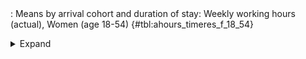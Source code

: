 <div class="tabledetails">

|     |
| --- |
: Means by arrival cohort and duration of stay: Weekly working hours (actual), Women (age 18-54) {#tbl:ahours_timeres_f_18_54}

<details>
<summary>
Expand
</summary>
<div class="tabwrap">
<table class="scientific medleftstub">
<tr> <td style='text-align: left'></td><td colspan=7 style='text-align:center'><strong>Arrival cohort</strong></td></tr>
<tr> <td style='text-align: left'></td> <td style='text-align: right'><strong>German</strong></td> <td style='text-align: right'><strong>1964-73</strong></td> <td style='text-align: right'><strong>1974-83</strong></td> <td style='text-align: right'><strong>1984-93</strong></td> <td style='text-align: right'><strong>1994-03</strong></td> <td style='text-align: right'><strong>2004-10</strong></td> <td style='text-align: right'><strong>Total</strong></td></tr>
<tr> <td style='text-align: left'></td> <td style='text-align: right'>Mean</td> <td style='text-align: right'>Mean</td> <td style='text-align: right'>Mean</td> <td style='text-align: right'>Mean</td> <td style='text-align: right'>Mean</td> <td style='text-align: right'>Mean</td> <td style='text-align: right'>Mean</td></tr>
<tr> <td style='text-align: left'>1</td> <td style='text-align: right'>34.02</td> <td style='text-align: right'></td> <td style='text-align: right'></td> <td style='text-align: right'>37.01</td> <td style='text-align: right'>30.61</td> <td style='text-align: right'>31.03</td> <td style='text-align: right'>33.17</td></tr>
<tr> <td style='text-align: left'>2</td> <td style='text-align: right'>31.89</td> <td style='text-align: right'></td> <td style='text-align: right'>35.92</td> <td style='text-align: right'>33.82</td> <td style='text-align: right'>29.32</td> <td style='text-align: right'>29.02</td> <td style='text-align: right'>31.99</td></tr>
<tr> <td style='text-align: left'>3</td> <td style='text-align: right'>28.96</td> <td style='text-align: right'></td> <td style='text-align: right'>38.02</td> <td style='text-align: right'>32.58</td> <td style='text-align: right'>27.87</td> <td style='text-align: right'>27.21</td> <td style='text-align: right'>30.93</td></tr>
<tr> <td style='text-align: left'>4</td> <td style='text-align: right'>28.38</td> <td style='text-align: right'></td> <td style='text-align: right'>36.24</td> <td style='text-align: right'>31.07</td> <td style='text-align: right'>26.83</td> <td style='text-align: right'>26.94</td> <td style='text-align: right'>29.89</td></tr>
<tr> <td style='text-align: left'>5</td> <td style='text-align: right'>28.26</td> <td style='text-align: right'></td> <td style='text-align: right'>36.62</td> <td style='text-align: right'>30.62</td> <td style='text-align: right'>26.47</td> <td style='text-align: right'>27.76</td> <td style='text-align: right'>29.95</td></tr>
<tr> <td style='text-align: left'>6</td> <td style='text-align: right'>28.81</td> <td style='text-align: right'></td> <td style='text-align: right'>35.02</td> <td style='text-align: right'>29.46</td> <td style='text-align: right'>26.81</td> <td style='text-align: right'></td> <td style='text-align: right'>30.03</td></tr>
<tr> <td style='text-align: left'>7</td> <td style='text-align: right'>28.28</td> <td style='text-align: right'></td> <td style='text-align: right'>36.19</td> <td style='text-align: right'>29.53</td> <td style='text-align: right'>25.84</td> <td style='text-align: right'></td> <td style='text-align: right'>29.96</td></tr>
<tr> <td style='text-align: left'>8</td> <td style='text-align: right'>27.91</td> <td style='text-align: right'></td> <td style='text-align: right'>35.46</td> <td style='text-align: right'>28.42</td> <td style='text-align: right'>26.00</td> <td style='text-align: right'></td> <td style='text-align: right'>29.45</td></tr>
<tr> <td style='text-align: left'>9</td> <td style='text-align: right'>28.20</td> <td style='text-align: right'></td> <td style='text-align: right'>33.77</td> <td style='text-align: right'>28.81</td> <td style='text-align: right'>26.36</td> <td style='text-align: right'></td> <td style='text-align: right'>29.29</td></tr>
<tr> <td style='text-align: left'>10</td> <td style='text-align: right'>27.66</td> <td style='text-align: right'></td> <td style='text-align: right'>35.00</td> <td style='text-align: right'>29.07</td> <td style='text-align: right'>26.37</td> <td style='text-align: right'></td> <td style='text-align: right'>29.53</td></tr>
<tr> <td style='text-align: left'>11</td> <td style='text-align: right'>27.69</td> <td style='text-align: right'></td> <td style='text-align: right'>34.19</td> <td style='text-align: right'>27.54</td> <td style='text-align: right'>25.79</td> <td style='text-align: right'></td> <td style='text-align: right'>28.80</td></tr>
<tr> <td style='text-align: left'>12</td> <td style='text-align: right'>26.88</td> <td style='text-align: right'>37.53</td> <td style='text-align: right'>33.24</td> <td style='text-align: right'>28.36</td> <td style='text-align: right'>25.85</td> <td style='text-align: right'></td> <td style='text-align: right'>30.37</td></tr>
<tr> <td style='text-align: left'>13</td> <td style='text-align: right'>27.05</td> <td style='text-align: right'>37.26</td> <td style='text-align: right'>33.21</td> <td style='text-align: right'>26.62</td> <td style='text-align: right'></td> <td style='text-align: right'></td> <td style='text-align: right'>31.03</td></tr>
<tr> <td style='text-align: left'>14</td> <td style='text-align: right'>27.59</td> <td style='text-align: right'>37.01</td> <td style='text-align: right'>32.76</td> <td style='text-align: right'>26.69</td> <td style='text-align: right'></td> <td style='text-align: right'></td> <td style='text-align: right'>31.01</td></tr>
<tr> <td style='text-align: left'>15</td> <td style='text-align: right'>27.37</td> <td style='text-align: right'>37.10</td> <td style='text-align: right'>30.62</td> <td style='text-align: right'>27.17</td> <td style='text-align: right'></td> <td style='text-align: right'></td> <td style='text-align: right'>30.56</td></tr>
<tr> <td style='text-align: left'>16</td> <td style='text-align: right'>27.40</td> <td style='text-align: right'>36.19</td> <td style='text-align: right'>31.14</td> <td style='text-align: right'>26.06</td> <td style='text-align: right'></td> <td style='text-align: right'></td> <td style='text-align: right'>30.19</td></tr>
<tr> <td style='text-align: left'>17</td> <td style='text-align: right'>27.52</td> <td style='text-align: right'>37.76</td> <td style='text-align: right'>31.12</td> <td style='text-align: right'>26.18</td> <td style='text-align: right'></td> <td style='text-align: right'></td> <td style='text-align: right'>30.65</td></tr>
<tr> <td style='text-align: left'>18</td> <td style='text-align: right'>27.95</td> <td style='text-align: right'>37.05</td> <td style='text-align: right'>30.27</td> <td style='text-align: right'>26.42</td> <td style='text-align: right'></td> <td style='text-align: right'></td> <td style='text-align: right'>30.43</td></tr>
<tr> <td style='text-align: left'>19</td> <td style='text-align: right'>27.72</td> <td style='text-align: right'>36.14</td> <td style='text-align: right'>30.74</td> <td style='text-align: right'>26.61</td> <td style='text-align: right'></td> <td style='text-align: right'></td> <td style='text-align: right'>30.30</td></tr>
<tr> <td style='text-align: left'>20</td> <td style='text-align: right'>28.34</td> <td style='text-align: right'>34.70</td> <td style='text-align: right'>30.56</td> <td style='text-align: right'>26.37</td> <td style='text-align: right'></td> <td style='text-align: right'></td> <td style='text-align: right'>29.99</td></tr>
<tr> <td style='text-align: left'>21</td> <td style='text-align: right'>28.35</td> <td style='text-align: right'>36.11</td> <td style='text-align: right'>30.13</td> <td style='text-align: right'>26.13</td> <td style='text-align: right'></td> <td style='text-align: right'></td> <td style='text-align: right'>30.18</td></tr>
<tr> <td style='text-align: left'>22</td> <td style='text-align: right'>28.78</td> <td style='text-align: right'>34.99</td> <td style='text-align: right'>30.39</td> <td style='text-align: right'>26.77</td> <td style='text-align: right'></td> <td style='text-align: right'></td> <td style='text-align: right'>30.23</td></tr>
<tr> <td style='text-align: left'>23</td> <td style='text-align: right'>28.78</td> <td style='text-align: right'>34.51</td> <td style='text-align: right'>30.00</td> <td style='text-align: right'></td> <td style='text-align: right'></td> <td style='text-align: right'></td> <td style='text-align: right'>31.10</td></tr>
<tr> <td style='text-align: left'>24</td> <td style='text-align: right'>29.40</td> <td style='text-align: right'>34.35</td> <td style='text-align: right'>29.36</td> <td style='text-align: right'></td> <td style='text-align: right'></td> <td style='text-align: right'></td> <td style='text-align: right'>31.04</td></tr>
<tr> <td style='text-align: left'>25</td> <td style='text-align: right'>29.07</td> <td style='text-align: right'>33.57</td> <td style='text-align: right'>29.70</td> <td style='text-align: right'></td> <td style='text-align: right'></td> <td style='text-align: right'></td> <td style='text-align: right'>30.78</td></tr>
<tr> <td style='text-align: left'>26</td> <td style='text-align: right'>29.84</td> <td style='text-align: right'>32.10</td> <td style='text-align: right'>29.77</td> <td style='text-align: right'></td> <td style='text-align: right'></td> <td style='text-align: right'></td> <td style='text-align: right'>30.57</td></tr>
<tr> <td style='text-align: left'>27</td> <td style='text-align: right'>30.34</td> <td style='text-align: right'>33.11</td> <td style='text-align: right'>28.88</td> <td style='text-align: right'></td> <td style='text-align: right'></td> <td style='text-align: right'></td> <td style='text-align: right'>30.78</td></tr>
<tr> <td style='text-align: left'>28</td> <td style='text-align: right'>29.73</td> <td style='text-align: right'>33.13</td> <td style='text-align: right'>27.77</td> <td style='text-align: right'></td> <td style='text-align: right'></td> <td style='text-align: right'></td> <td style='text-align: right'>30.21</td></tr>
<tr> <td style='text-align: left'>29</td> <td style='text-align: right'>30.30</td> <td style='text-align: right'>32.44</td> <td style='text-align: right'>29.47</td> <td style='text-align: right'></td> <td style='text-align: right'></td> <td style='text-align: right'></td> <td style='text-align: right'>30.74</td></tr>
<tr> <td style='text-align: left'>30</td> <td style='text-align: right'>29.65</td> <td style='text-align: right'>32.27</td> <td style='text-align: right'>29.02</td> <td style='text-align: right'></td> <td style='text-align: right'></td> <td style='text-align: right'></td> <td style='text-align: right'>30.31</td></tr>
<tr> <td style='text-align: left'>Total</td> <td style='text-align: right'>28.74</td> <td style='text-align: right'>35.12</td> <td style='text-align: right'>32.23</td> <td style='text-align: right'>28.70</td> <td style='text-align: right'>27.01</td> <td style='text-align: right'>28.39</td> <td style='text-align: right'>30.44</td></tr>
</table>
</div>
</details>
</div>
